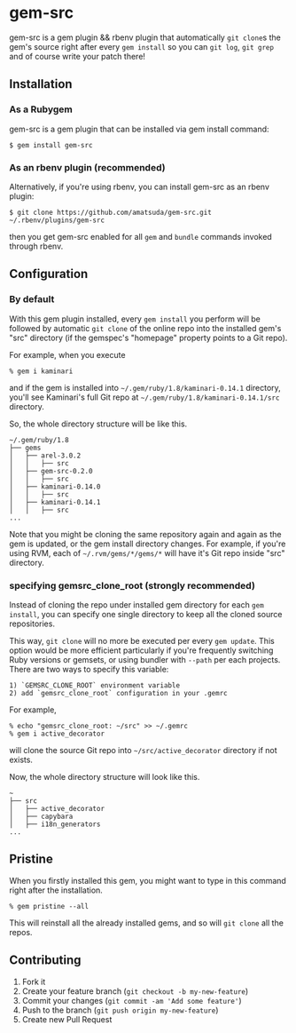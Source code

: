 # gem-src

gem-src is a gem plugin && rbenv plugin that automatically `git clone`s the gem's source right after every `gem install` so you can `git log`, `git grep` and of course write your patch there!


## Installation

### As a Rubygem

gem-src is a gem plugin that can be installed via gem install command:

    $ gem install gem-src

### As an rbenv plugin (recommended)

Alternatively, if you're using rbenv, you can install gem-src as an rbenv plugin:

    $ git clone https://github.com/amatsuda/gem-src.git ~/.rbenv/plugins/gem-src

then you get gem-src enabled for all `gem` and `bundle` commands invoked through rbenv.

## Configuration

### By default

With this gem plugin installed, every `gem install` you perform will be followed by automatic `git clone` of the online repo into the installed gem's "src" directory (if the gemspec's "homepage" property points to a Git repo).

For example, when you execute

    % gem i kaminari
and if the gem is installed into `~/.gem/ruby/1.8/kaminari-0.14.1` directory, you'll see Kaminari's full Git repo at `~/.gem/ruby/1.8/kaminari-0.14.1/src` directory.

So, the whole directory structure will be like this.

    ~/.gem/ruby/1.8
    ├── gems
    │   ├── arel-3.0.2
    │   │   ├── src
    │   ├── gem-src-0.2.0
    │   │   ├── src
    │   ├── kaminari-0.14.0
    │   │   ├── src
    │   ├── kaminari-0.14.1
    │   │   ├── src
    ...
Note that you might be cloning the same repository again and again as the gem is updated, or the gem install directory changes.
For example, if you're using RVM, each of `~/.rvm/gems/*/gems/*` will have it's Git repo inside "src" directory.

### specifying gemsrc_clone_root (strongly recommended)

Instead of cloning the repo under installed gem directory for each `gem install`, you can specify one single directory to keep all the cloned source repositories.

This way, `git clone` will no more be executed per every `gem update`.
This option would be more efficient particularly if you're frequently switching Ruby versions or gemsets, or using bundler with `--path` per each projects.
There are two ways to specify this variable:

    1) `GEMSRC_CLONE_ROOT` environment variable
    2) add `gemsrc_clone_root` configuration in your .gemrc

For example,

    % echo "gemsrc_clone_root: ~/src" >> ~/.gemrc
    % gem i active_decorator
will clone the source Git repo into `~/src/active_decorator` directory if not exists.

Now, the whole directory structure will look like this.

    ~
    ├── src
    │   ├── active_decorator
    │   ├── capybara
    │   ├── i18n_generators
    ...


## Pristine

When you firstly installed this gem, you might want to type in this command right after the installation.

    % gem pristine --all
This will reinstall all the already installed gems, and so will `git clone` all the repos.


## Contributing

1. Fork it
2. Create your feature branch (`git checkout -b my-new-feature`)
3. Commit your changes (`git commit -am 'Add some feature'`)
4. Push to the branch (`git push origin my-new-feature`)
5. Create new Pull Request
